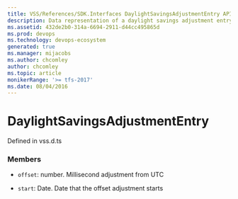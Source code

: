 ```yaml
---
title: VSS/References/SDK.Interfaces DaylightSavingsAdjustmentEntry API | Extensions for Azure DevOps Services
description: Data representation of a daylight savings adjustment entry.
ms.assetid: 432de2b0-314a-6694-2911-d44cc495865d
ms.prod: devops
ms.technology: devops-ecosystem
generated: true
ms.manager: mijacobs
ms.author: chcomley
author: chcomley
ms.topic: article
monikerRange: '>= tfs-2017'
ms.date: 08/04/2016
---
```


# DaylightSavingsAdjustmentEntry

Defined in vss.d.ts



### Members

* `offset`: number. Millisecond adjustment from UTC

* `start`: Date. Date that the offset adjustment starts


